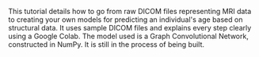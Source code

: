 This tutorial details how to go from raw DICOM files representing MRI data to creating your own models for predicting an individual's age based on structural data.  It uses sample DICOM files and explains every step clearly using a Google Colab. The model used is a Graph Convolutional Network, constructed in NumPy. It is still in the process of being built.
